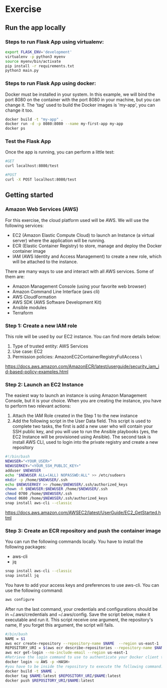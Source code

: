 # Exercise

## Run the app locally
### Steps to run Flask App using virtualenv:

```bash
export FLASK_ENV='development'
virtualenv -p python3 myenv
source myenv/bin/activate
pip install -r requirements.txt
python3 main.py
```

### Steps to run Flask App using docker:
Docker must be installed in your system. In this example, we will bind the port 8080 on the container with the port 8080 in your machine, but you can change it.
The 'tag' used to build the Docker images is 'my-app', you can change it too.
```bash
docker build -t "my-app" .
docker run -d -p 8080:8080 --name my-first-app my-app
docker ps
```

### Test the Flask App
Once the app is running, you can perform a little test:

 ```bash
#GET
curl localhost:8080/test

#POST
curl -X POST localhost:8080/test
```

## Getting started

### Amazon Web Services (AWS)
For this exercise, the cloud platform used will be AWS. We will use the following services:
* EC2 (Amazon Elastic Compute Cloud) to launch an Instance (a virtual server) where the application will be running.
* ECR (Elastic Container Registry) to store, manage and deploy the Docker container image
* IAM (AWS Identity and Access Management) to create a new role, which will be attached to the instance.

There are many ways to use and interact with all AWS services. Some of them are:
* Amazon Management Console (using your favorite web browser)
* Amazon Command Line Interface (aws cli)
* AWS CloudFormation
* AWS SDK (AWS Software Development Kit)
* Ansible modules
* Terraform

### Step 1: Create a new IAM role
This role will be used by our EC2 instance. You can find more details below:
1. Type of trusted entity: AWS Services
2. Use case: EC2
3. Permission policies: AmazonEC2ContainerRegistryFullAccess \

https://docs.aws.amazon.com/AmazonECR/latest/userguide/security_iam_id-based-policy-examples.html

### Step 2: Launch an EC2 Instance
The easiest way to launch an instance is using Amazon Management Console, but it is your choice. When you are creating the instance, you have to perform two relevant actions:
1. Attach the IAM Role created in the Step 1 to the new instance
2. Add the following script in the User Data field. This script is used to complete two tasks, the first is add a new user who will contain your SSH public key, and you will use to run the Ansible playbooks (yes, the EC2 Instance will be provisioned using Ansible). The second task is install AWS CLI, used to login into the private registry and create a new repository
```bash
#!/bin/bash
NEWUSER="<YOUR_USER>"
NEWUSERKEY="<YOUR_SSH_PUBLIC_KEY>"
adduser $NEWUSER
echo "$NEWUSER ALL=(ALL) NOPASSWD:ALL" >> /etc/sudoers
mkdir -p /home/$NEWUSER/.ssh
echo $NEWUSERKEY >> /home/$NEWUSER/.ssh/authorized_keys
chown -R $NEWUSER:$NEWUSER /home/$NEWUSER/.ssh
chmod 0700 /home/$NEWUSER/.ssh
chmod 0600 /home/$NEWUSER/.ssh/authorized_keys
snap install aws-cli --classic
```
https://docs.aws.amazon.com/AWSEC2/latest/UserGuide/EC2_GetStarted.html

### Step 3: Create an ECR repository and push the container image
You can run the following commands locally. You have to install the following packages:
* aws-cli
* jq
```bash
snap install aws-cli --classic
snap install jq
```
You have to add your access keys and preferences to use aws-cli. You can use the following command:
```bash
aws configure
```
After run the last command, your credentials and configurations should be in ~/.aws/credentials and ~/.aws/config.
Save the script below, make it executable and run it. This script receive one argument, the repository's name, If you forget this argument, the script will fails.
```bash
#/bin/bash
NAME = $1
aws ecr create-repository --repository-name $NAME  --region us-east-1
REPOSITORY_URI = $(aws ecr describe-repositories --repository-name $NAME --region us-east-1| jq .repositories[].repositoryUri)
aws ecr get-login --no-include-email --region us-east-1
#Retrieve the login command to use to authenticate your Docker client to your registry.
docker login -u AWS -p <HASH>
#you have to be inside the repository to execute the following command:
docker build -t $NAME .
docker tag $NAME:latest $REPOSITORY_URI/$NAME:latest
docker push $REPOSITORY_URI/$NAME:latest
```
